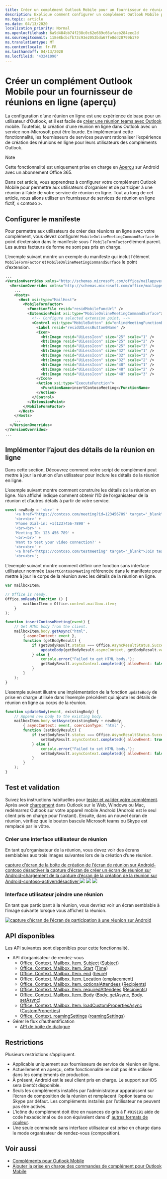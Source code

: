 ```yaml
---
title: Créer un complément Outlook Mobile pour un fournisseur de réunions en ligne (aperçu)
description: Explique comment configurer un complément Outlook Mobile pour un fournisseur de services en ligne.
ms.topic: article
ms.date: 04/13/2020
localization_priority: Normal
ms.openlocfilehash: 6a9d484bb74f238c0c62e689c66afaeb284eec2d
ms.sourcegitcommit: 118e8bcbcfb73c93e2053bda67fe8dd20799b170
ms.translationtype: MT
ms.contentlocale: fr-FR
ms.lasthandoff: 04/13/2020
ms.locfileid: "43241090"
---
```

# <a name="create-an-outlook-mobile-add-in-for-an-online-meeting-provider-preview"></a>Créer un complément Outlook Mobile pour un fournisseur de réunions en ligne (aperçu)

La configuration d’une réunion en ligne est une expérience de base pour un utilisateur d’Outlook, et il est facile de [créer une réunion teams avec Outlook](/microsoftteams/teams-add-in-for-outlook) mobile. Toutefois, la création d’une réunion en ligne dans Outlook avec un service non-Microsoft peut être lourde. En implémentant cette fonctionnalité, les fournisseurs de services peuvent rationaliser l’expérience de création des réunions en ligne pour leurs utilisateurs des compléments Outlook.

> [!NOTE]
> Cette fonctionnalité est uniquement prise en charge en [Aperçu](../reference/objectmodel/preview-requirement-set/outlook-requirement-set-preview.md) sur Android avec un abonnement Office 365.

Dans cet article, vous apprendrez à configurer votre complément Outlook Mobile pour permettre aux utilisateurs d’organiser et de participer à une réunion à l’aide de votre service de réunion en ligne. Tout au long de cet article, nous allons utiliser un fournisseur de services de réunion en ligne fictif, « contoso ».

## <a name="configure-the-manifest"></a>Configurer le manifeste

Pour permettre aux utilisateurs de créer des réunions en ligne avec votre complément, vous devez configurer `MobileOnlineMeetingCommandSurface` le point d’extension dans le manifeste sous l' `MobileFormFactor`élément parent. Les autres facteurs de forme ne sont pas pris en charge.

L’exemple suivant montre un exemple du manifeste qui inclut l’élément `MobileFormFactor` et `MobileOnlineMeetingCommandSurface` le point d’extension.

```xml
...
<VersionOverrides xmlns="http://schemas.microsoft.com/office/mailappversionoverrides" xsi:type="VersionOverridesV1_0">
  <VersionOverrides xmlns="http://schemas.microsoft.com/office/mailappversionoverrides/1.1" xsi:type="VersionOverridesV1_1">
    ...
    <Hosts>
      <Host xsi:type="MailHost">
        <MobileFormFactor>
          <FunctionFile resid="residMobileFuncUrl" />
          <ExtensionPoint xsi:type="MobileOnlineMeetingCommandSurface">
            <!-- Configure selected extension point. -->
            <Control xsi:type="MobileButton" id="onlineMeetingFunctionButton">
              <Label resid="residUILessButton0Name" />
              <Icon>
                <bt:Image resid="UiLessIcon" size="25" scale="1" />
                <bt:Image resid="UiLessIcon" size="25" scale="2" />
                <bt:Image resid="UiLessIcon" size="25" scale="3" />
                <bt:Image resid="UiLessIcon" size="32" scale="1" />
                <bt:Image resid="UiLessIcon" size="32" scale="2" />
                <bt:Image resid="UiLessIcon" size="32" scale="2" />
                <bt:Image resid="UiLessIcon" size="48" scale="1" />
                <bt:Image resid="UiLessIcon" size="48" scale="2" />
                <bt:Image resid="UiLessIcon" size="48" scale="3" />
              </Icon>
              <Action xsi:type="ExecuteFunction">
                <FunctionName>insertContosoMeeting</FunctionName>
              </Action>
            </Control>
          </ExtensionPoint>
        </MobileFormFactor>
      </Host>
    </Hosts>
    ...
  </VersionOverrides>
</VersionOverrides>
...
```

## <a name="implement-adding-online-meeting-details"></a>Implémenter l’ajout des détails de la réunion en ligne

Dans cette section, Découvrez comment votre script de complément peut mettre à jour la réunion d’un utilisateur pour inclure les détails de la réunion en ligne.

L’exemple suivant montre comment construire les détails de la réunion en ligne. Non affiché indique comment obtenir l’ID de l’organisateur de la réunion et d’autres détails à partir de votre service.

```js
const newBody = '<br>' +
    '<a href="https://contoso.com/meeting?id=123456789" target="_blank">Join Contoso meeting</a>' +
    '<br><br>' +
    'Phone Dial-in: +1(123)456-7890' +
    '<br><br>' +
    'Meeting ID: 123 456 789' +
    '<br><br>' +
    'Want to test your video connection?' +
    '<br><br>' +
    '<a href="https://contoso.com/testmeeting" target="_blank">Join test meeting</a>' +
    '<br><br>';
```

L’exemple suivant montre comment définir une fonction sans interface utilisateur nommée `insertContosoMeeting` référencée dans le manifeste pour mettre à jour le corps de la réunion avec les détails de la réunion en ligne.

```js
var mailboxItem;

// Office is ready.
Office.onReady(function () {
        mailboxItem = Office.context.mailbox.item;
    }
);

function insertContosoMeeting(event) {
    // Get HTML body from the client.
    mailboxItem.body.getAsync("html",
        { asyncContext: event },
        function (getBodyResult) {
            if (getBodyResult.status === Office.AsyncResultStatus.Succeeded) {
                updateBody(getBodyResult.asyncContext, getBodyResult.value);
            } else {
                console.error("Failed to get HTML body.");
                getBodyResult.asyncContext.completed({ allowEvent: false });
            }
        }
    );
}
```

L’exemple suivant illustre une implémentation de la fonction `updateBody` de prise en charge utilisée dans l’exemple précédent qui ajoute les détails de réunion en ligne au corps de la réunion.

```js
function updateBody(event, existingBody) {
    // Append new body to the existing body.
    mailboxItem.body.setAsync(existingBody + newBody,
        { asyncContext: event, coercionType: "html" },
        function (setBodyResult) {
            if (setBodyResult.status === Office.AsyncResultStatus.Succeeded) {
                setBodyResult.asyncContext.completed({ allowEvent: true });
            } else {
                console.error("Failed to set HTML body.");
                setBodyResult.asyncContext.completed({ allowEvent: false });
            }
        }
    );
}
```

## <a name="testing-and-validation"></a>Test et validation

Suivez les instructions habituelles pour [tester et valider votre complément](testing-and-tips.md). Après avoir [chargement](sideload-outlook-add-ins-for-testing.md) dans Outlook sur le Web, Windows ou Mac, redémarrez Outlook sur votre appareil mobile Android (Android est le seul client pris en charge pour l’instant). Ensuite, dans un nouvel écran de réunion, vérifiez que le bouton bascule Microsoft teams ou Skype est remplacé par le vôtre.

### <a name="create-meeting-ui"></a>Créer une interface utilisateur de réunion

En tant qu’organisateur de la réunion, vous devez voir des écrans semblables aux trois images suivantes lors de la création d’une réunion.

[capture d’écran de la boîte de création de l’écran de réunion sur Android-contoso désactiver la capture d’écran de créer un écran de réunion sur Android-chargement de la capture d’écran de la création de la réunion sur Android-contoso-activer/désactiver ![](../images/outlook-android-create-online-meeting-off.png)](../images/outlook-android-create-online-meeting-off-expanded.png#lightbox) [ ![](../images/outlook-android-create-online-meeting-load.png)](../images/outlook-android-create-online-meeting-load-expanded.png#lightbox) [ ![](../images/outlook-android-create-online-meeting-on.png)](../images/outlook-android-create-online-meeting-on-expanded.png#lightbox)

### <a name="join-meeting-ui"></a>Interface utilisateur joindre une réunion

En tant que participant à la réunion, vous devriez voir un écran semblable à l’image suivante lorsque vous affichez la réunion.

[![capture d’écran de l’écran de participation à une réunion sur Android](../images/outlook-android-join-online-meeting-view.png)](../images/outlook-android-join-online-meeting-view-expanded.png#lightbox)

## <a name="available-apis"></a>API disponibles

Les API suivantes sont disponibles pour cette fonctionnalité.

- API d’organisateur de rendez-vous
  - [Office. Context. Mailbox. Item. Subject](/javascript/api/outlook/office.appointmentcompose?view=outlook-js-preview#subject) ([Subject](/javascript/api/outlook/office.subject?view=outlook-js-preview))
  - [Office. Context. Mailbox. Item. Start](/javascript/api/outlook/office.appointmentcompose?view=outlook-js-preview#start) ([Time](/javascript/api/outlook/office.time?view=outlook-js-preview))
  - [Office. Context. Mailbox. Item. end](/javascript/api/outlook/office.appointmentcompose?view=outlook-js-preview#end) ([heure](/javascript/api/outlook/office.time?view=outlook-js-preview))
  - [Office. Context. Mailbox. Item. Location](/javascript/api/outlook/office.appointmentcompose?view=outlook-js-preview#location) ([emplacement](/javascript/api/outlook/office.location?view=outlook-js-preview))
  - [Office. Context. Mailbox. Item. optionalAttendees](/javascript/api/outlook/office.appointmentcompose?view=outlook-js-preview#optionalattendees) ([Recipients](/javascript/api/outlook/office.recipients?view=outlook-js-preview))
  - [Office. Context. Mailbox. Item. requiredAttendees](/javascript/api/outlook/office.appointmentcompose?view=outlook-js-preview#requiredattendees) ([Recipients](/javascript/api/outlook/office.recipients?view=outlook-js-preview))
  - [Office. Context. Mailbox. Item. Body](/javascript/api/outlook/office.appointmentcompose?view=outlook-js-preview#body) ([Body. getAsync](/javascript/api/outlook/office.body?view=outlook-js-preview#getasync-coerciontype--options--callback-), [Body. setAsync](/javascript/api/outlook/office.body?view=outlook-js-preview#setasync-data--options--callback-))
  - [Office. Context. Mailbox. Item. loadCustomPropertiesAsync](/javascript/api/outlook/office.appointmentcompose?view=outlook-js-preview#loadcustompropertiesasync-callback--usercontext-) ([CustomProperties](/javascript/api/outlook/office.customproperties?view=outlook-js-preview))
  - [Office. Context. roamingSettings](../reference/objectmodel/preview-requirement-set/office.context.md?view=outlook-js-preview#roamingsettings-roamingsettings) ([roamingSettings](/javascript/api/outlook/office.roamingsettings?view=outlook-js-preview))
- Gérer le flux d’authentification
  - [API de boîte de dialogue](../develop/dialog-api-in-office-add-ins.md)

## <a name="restrictions"></a>Restrictions

Plusieurs restrictions s’appliquent.

- Applicable uniquement aux fournisseurs de service de réunion en ligne.
- Actuellement en aperçu, cette fonctionnalité ne doit pas être utilisée dans les compléments de production.
- À présent, Android est le seul client pris en charge. Le support sur iOS sera bientôt disponible.
- Seuls les compléments installés par l’administrateur apparaissent sur l’écran de composition de la réunion et remplacent l’option teams ou Skype par défaut. Les compléments installés par l’utilisateur ne peuvent pas être activés.
- L’icône du complément doit être en nuances de gris à l' `#919191` aide de code hexadécimal ou de son équivalent dans d' [autres formats de couleur](https://convertingcolors.com/hex-color-919191.html).
- Une seule commande sans interface utilisateur est prise en charge dans le mode organisateur de rendez-vous (composition).

## <a name="see-also"></a>Voir aussi

- [Compléments pour Outlook Mobile](outlook-mobile-addins.md)
- [Ajouter la prise en charge des commandes de complément pour Outlook Mobile](add-mobile-support.md)

